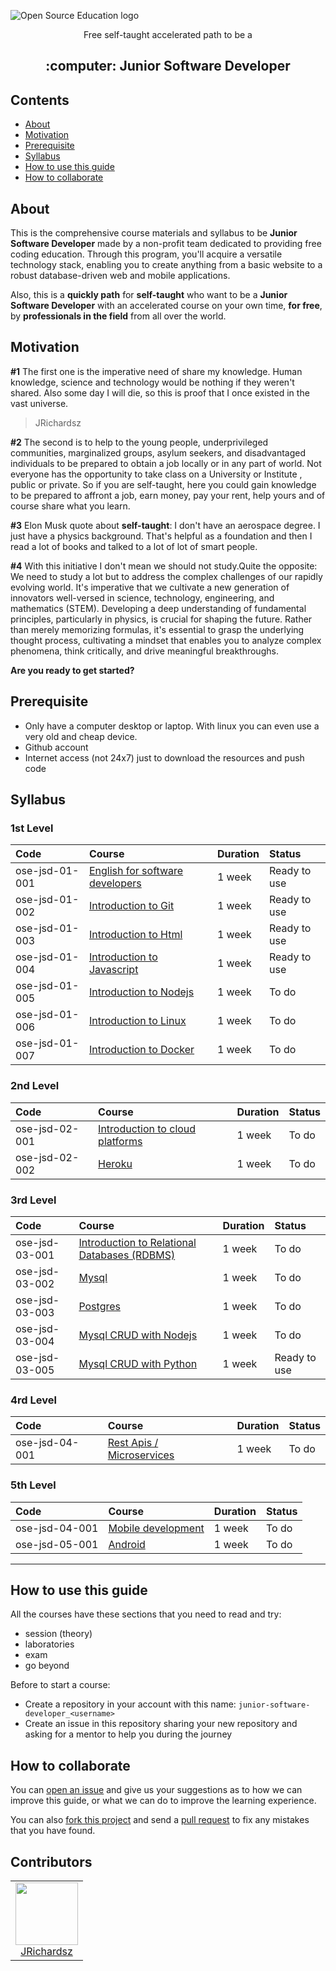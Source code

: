 ![Open Source Education logo](https://i.ibb.co/TmWQMRc/open-source-education.png)

<p align="center">
  Free self-taught accelerated path to be a
</p>

<h2 align="center">:computer: Junior Software Developer</h2>

## Contents

- [About](#about)
- [Motivation](#motivation)
- [Prerequisite](#prerequisite)
- [Syllabus](#syllabus)
- [How to use this guide](#how-to-use-this-guide)
- [How to collaborate](#how-to-collaborate)

## About

This is the comprehensive course materials and syllabus to be **Junior Software Developer** made by a non-profit team dedicated to providing free coding education. Through this program, you'll acquire a versatile technology stack, enabling you to create anything from a basic website to a robust database-driven web and mobile applications.


Also, this is a **quickly path** for **self-taught** who want to be a **Junior Software Developer** with an accelerated course on your own time, **for free**, by  **professionals in the field** from all over the world.

## Motivation


**#1** The first one is the imperative need of share my knowledge. Human knowledge, science and technology would be nothing if they weren't shared. Also some day I will die, so this is proof that I once existed in the vast universe.
> JRichardsz

**#2** The second is to help to the young people, underprivileged communities, marginalized groups, asylum seekers, and disadvantaged individuals to be prepared to obtain a job locally or in any part of world. Not everyone has the opportunity to take class on a University or Institute , public or private. So if you are self-taught, here you could gain knowledge to be prepared to affront a job, earn money, pay your rent, help yours and of course share what you learn.

**#3** Elon Musk quote about **self-taught**: I don't have an aerospace degree. I just have a physics background. That's helpful as a foundation and then I read a lot of books and talked to a lot of lot of smart people.

**#4** With this initiative I don't mean we should not study.Quite the opposite: We need to study a lot but to address the complex challenges of our rapidly evolving world. It's imperative that we cultivate a new generation of innovators well-versed in science, technology, engineering, and mathematics (STEM). Developing a deep understanding of fundamental principles, particularly in physics, is crucial for shaping the future. Rather than merely memorizing formulas, it's essential to grasp the underlying thought process, cultivating a mindset that enables you to analyze complex phenomena, think critically, and drive meaningful breakthroughs.

**Are you ready to get started?**

## Prerequisite

- Only have a computer desktop or laptop. With linux you can even use a very old and cheap device.
- Github account
- Internet access (not 24x7) just to download the resources and push code

## Syllabus

### 1st Level

Code | Course | Duration | Status
:-- | :-- | :-- | :--
ose-jsd-01-001 | [English for software developers](./ose-jsd-01-001) | 1 week | Ready to use
ose-jsd-01-002 | [Introduction to Git](./ose-jsd-01-002) | 1 week | Ready to use
ose-jsd-01-003 | [Introduction to Html](./ose-jsd-01-003) | 1 week | Ready to use
ose-jsd-01-004 | [Introduction to Javascript](./ose-jsd-01-004) | 1 week | Ready to use
ose-jsd-01-005 | [Introduction to Nodejs](#) | 1 week | To do
ose-jsd-01-006 | [Introduction to Linux](#) | 1 week | To do
ose-jsd-01-007 | [Introduction to Docker](#) | 1 week | To do

### 2nd Level

Code | Course | Duration | Status
:-- | :-- | :-- | :--
ose-jsd-02-001 | [Introduction to cloud platforms](#) | 1 week | To do
ose-jsd-02-002 | [Heroku](#) | 1 week | To do

### 3rd Level

Code | Course | Duration | Status
:-- | :-- | :-- | :--
ose-jsd-03-001 | [Introduction to Relational Databases (RDBMS)](#) | 1 week | To do
ose-jsd-03-002 | [Mysql](#) | 1 week | To do
ose-jsd-03-003 | [Postgres](#) | 1 week | To do
ose-jsd-03-004 | [Mysql CRUD with Nodejs](#) | 1 week | To do
ose-jsd-03-005 | [Mysql CRUD with Python](./ose-jsd-03-005) | 1 week | Ready to use

### 4rd Level

Code | Course | Duration | Status
:-- | :-- | :-- | :--
ose-jsd-04-001 | [Rest Apis / Microservices](#) | 1 week | To do

### 5th Level

Code | Course | Duration | Status
:-- | :-- | :-- | :--
ose-jsd-04-001| [Mobile development](#) | 1 week | To do
ose-jsd-05-001 | [Android](#) | 1 week | To do

---

## How to use this guide

All the courses have these sections that you need to read and try:

- session (theory)
- laboratories
- exam
- go beyond

Before to start a course:

- Create a repository in your account with this name: `junior-software-developer_<username>`
- Create an issue in this repository sharing your new repository and asking for a mentor to help you during the journey


## How to collaborate

You can [open an issue](https://help.github.com/articles/creating-an-issue/) and give us your suggestions as to how we can improve this guide, or what we can do to improve the learning experience.

You can also [fork this project](https://help.github.com/articles/fork-a-repo/) and send a [pull request](https://help.github.com/articles/using-pull-requests/) to fix any mistakes that you have found.

## Contributors

<table>
  <tbody>
    <td align="center">
      <img src="https://avatars0.githubusercontent.com/u/3322836?s=460&v=4" width="100px;"/>
      <br />
      <label><a href="http://jrichardsz.github.io/">JRichardsz</a></label>
      <br />
    </td>    
  </tbody>
</table>